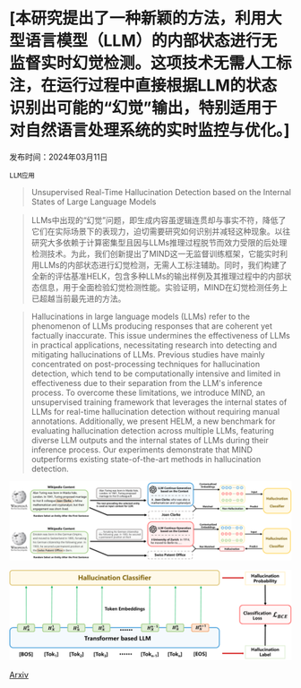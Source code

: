 # [本研究提出了一种新颖的方法，利用大型语言模型（LLM）的内部状态进行无监督实时幻觉检测。这项技术无需人工标注，在运行过程中直接根据LLM的状态识别出可能的“幻觉”输出，特别适用于对自然语言处理系统的实时监控与优化。]

发布时间：2024年03月11日

`LLM应用`

> Unsupervised Real-Time Hallucination Detection based on the Internal States of Large Language Models

> LLMs中出现的“幻觉”问题，即生成内容虽逻辑连贯却与事实不符，降低了它们在实际场景下的表现力，迫切需要研究如何识别并减轻这种现象。以往研究大多依赖于计算密集型且因与LLMs推理过程脱节而效力受限的后处理检测技术。为此，我们创新提出了MIND这一无监督训练框架，它能实时利用LLMs的内部状态进行幻觉检测，无需人工标注辅助。同时，我们构建了全新的评估基准HELK，包含多种LLMs的输出样例及其推理过程中的内部状态信息，用于全面检验幻觉检测性能。实验证明，MIND在幻觉检测任务上已超越当前最先进的方法。

> Hallucinations in large language models (LLMs) refer to the phenomenon of LLMs producing responses that are coherent yet factually inaccurate. This issue undermines the effectiveness of LLMs in practical applications, necessitating research into detecting and mitigating hallucinations of LLMs. Previous studies have mainly concentrated on post-processing techniques for hallucination detection, which tend to be computationally intensive and limited in effectiveness due to their separation from the LLM's inference process. To overcome these limitations, we introduce MIND, an unsupervised training framework that leverages the internal states of LLMs for real-time hallucination detection without requiring manual annotations. Additionally, we present HELM, a new benchmark for evaluating hallucination detection across multiple LLMs, featuring diverse LLM outputs and the internal states of LLMs during their inference process. Our experiments demonstrate that MIND outperforms existing state-of-the-art methods in hallucination detection.

![本研究提出了一种新颖的方法，利用大型语言模型（LLM）的内部状态进行无监督实时幻觉检测。这项技术无需人工标注，在运行过程中直接根据LLM的状态识别出可能的“幻觉”输出，特别适用于对自然语言处理系统的实时监控与优化。](../../../paper_images/2403.06448/x1.png)

![本研究提出了一种新颖的方法，利用大型语言模型（LLM）的内部状态进行无监督实时幻觉检测。这项技术无需人工标注，在运行过程中直接根据LLM的状态识别出可能的“幻觉”输出，特别适用于对自然语言处理系统的实时监控与优化。](../../../paper_images/2403.06448/x2.png)

[Arxiv](https://arxiv.org/abs/2403.06448)